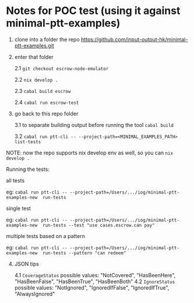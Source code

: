 # Notes for POC test (using it against minimal-ptt-examples)

1. clone into a folder the repo https://github.com/input-output-hk/minimal-ptt-examples.git

2. enter that folder

   2.1 `git checkout escrow-node-emulator`

   2.2 `nix develop .`

   2.3 `cabal build escrow`

   2.4 `cabal run escrow-test`

3. go back to this repo folder

   3.1 to separate building output before running the tool `cabal build`

   3.2 `cabal run ptt-cli -- --project-path=<MINIMAL_EXAMPLES_PATH>  list-tests`

NOTE: now the repo supports nix develop env as well, so you can `nix develop .`

Running the tests:

all tests

eg: `cabal run ptt-cli -- --project-path=/Users/.../iog/minimal-ptt-examples-new  run-tests`

single test

eg: `cabal run ptt-cli -- --project-path=/Users/.../iog/minimal-ptt-examples-new  run-tests --test "use cases.escrow.can pay"`

multiple tests based on a pattern

eg: `cabal run ptt-cli -- --project-path=/Users/.../iog/minimal-ptt-examples-new  run-tests --pattern "can redeem"`

4. JSON tips

   4.1 `CoverageStatus` possible values: "NotCovered", "HasBeenHere", "HasBeenFalse", "HasBeenTrue", "HasBeenBoth"
   4.2 `IgnoreStatus` possible values: "NotIgnored", "IgnoredIfFalse", "IgnoredIfTrue", "AlwaysIgnored"
